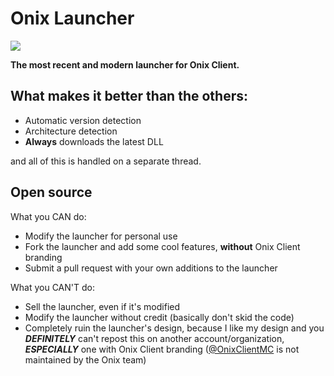 # Onix Launcher
![](https://media.discordapp.net/attachments/814665460544831528/903141632415784980/unknown.png?width=540&height=324)

**The most recent and modern launcher for Onix Client.**

## What makes it better than the others:
- Automatic version detection
- Architecture detection
- **Always** downloads the latest DLL

and all of this is handled on a separate thread.

## Open source
What you CAN do:
- Modify the launcher for personal use
- Fork the launcher and add some cool features, **without** Onix Client branding
- Submit a pull request with your own additions to the launcher

What you CAN'T do:
- Sell the launcher, even if it's modified
- Modify the launcher without credit (basically don't skid the code)
- Completely ruin the launcher's design, because I like my design
and you ***DEFINITELY*** can't repost this on another account/organization, ***ESPECIALLY*** one with Onix Client branding ([@OnixClientMC](https://github.com/OnixClientMC) is not maintained by the Onix team)
